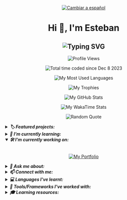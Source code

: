 <!-- Language -->
<p align="center">
  <a href="./README-ES.md">
    <img src="https://img.shields.io/badge/Lang-ES-801172?style=for-the-badge" alt="Cambiar a español" title="Cambiar a español" />
  </a>
</p>

<!-- Heading -->
<h1 align="center">Hi 👋, I'm Esteban</h1>

<!-- Subheading -->
<h2 align="center">
  <picture>
    <source media="(prefers-color-scheme: dark)" srcset="https://readme-typing-svg.demolab.com?font=Recursive&weight=500&size=30&pause=1000&color=FF428E&background=141321&center=true&vCenter=true&random=false&width=450&height=60&lines=Front-End+Developer;from+Paraguay+%F0%9F%87%B5%F0%9F%87%BE" />
    <source media="(prefers-color-scheme: light)" srcset="https://readme-typing-svg.herokuapp.com?font=Recursive&weight=500&size=30&pause=1000&color=657EFF&background=FDF6E3&center=true&vCenter=true&random=false&width=450&height=60&lines=Front-End+Developer;from+Paraguay+%F0%9F%87%B5%F0%9F%87%BE" />
    <img src="https://readme-typing-svg.demolab.com?font=Recursive&weight=500&size=30&pause=1000&color=FF428E&background=141321&center=true&vCenter=true&random=false&width=450&height=60&lines=Front-End+Developer;from+Paraguay+%F0%9F%87%B5%F0%9F%87%BE" alt="Typing SVG" title="Typing SVG" />
  </picture>
</h2>

<!-- Profile Views -->
<p align="center">
  <picture>
    <!-- <source media="(prefers-color-scheme: dark)" srcset="https://komarev.com/ghpvc/?username=esteban-vm&label=Profile%20views&color=blueviolet&style=flat" /> -->
    <!-- <source media="(prefers-color-scheme: light)" srcset="https://komarev.com/ghpvc/?username=esteban-vm&label=Profile%20views&color=brightgreen&style=plastic" /> -->
    <img src="https://komarev.com/ghpvc/?username=esteban-vm&label=Profile%20views&color=blueviolet&style=for-the-badge" alt="Profile Views" title="Profile Views" />
  </picture>
</p>

<!-- WakaTime -->
<p align="center">
  <picture>
    <!-- <source media="(prefers-color-scheme: dark)" srcset="https://wakatime.com/badge/user/018c4b00-8d62-466f-9074-3b14bf48ce82.svg?style=flat" /> -->
    <!-- <source media="(prefers-color-scheme: light)" srcset="https://wakatime.com/badge/user/018c4b00-8d62-466f-9074-3b14bf48ce82.svg?style=plastic" /> -->
    <img src="https://wakatime.com/badge/user/018c4b00-8d62-466f-9074-3b14bf48ce82.svg?style=for-the-badge" alt="Total time coded since Dec 8 2023" title="Total time coded since Dec 8 2023" />
  </picture>
</p>

<!-- Most Used Languages -->
<p align="center">
  <picture>
    <source media="(prefers-color-scheme: dark)" srcset="https://github-readme-stats.vercel.app/api/top-langs?username=esteban-vm&show_icons=true&layout=pie&theme=radical&hide_border=true&hide=swift%2Ccmake%2Cc%2Cc%2B%2B%2Ckotlin%2Cobjective-c%2Chtml&custom_title=🚀%20My%20Most%20Used%20Languages" />
    <source media="(prefers-color-scheme: light)" srcset="https://github-readme-stats.vercel.app/api/top-langs?username=esteban-vm&show_icons=true&layout=pie&theme=solarized-light&hide=swift%2Ccmake%2Cc%2Cc%2B%2B%2Ckotlin%2Cobjective-c%2Chtml&custom_title=🚀%20My%20Most%20Used%20Languages" />
    <img src="https://github-readme-stats.vercel.app/api/top-langs?username=esteban-vm&show_icons=true&layout=pie&theme=radical&hide_border=true&hide=swift%2Ccmake%2Cc%2Cc%2B%2B%2Ckotlin%2Cobjective-c%2Chtml&custom_title=🚀%20My%20Most%20Used%20Languages" alt="My Most Used Languages" title="My Most Used Languages" />
  </picture>
</p>

<!-- Trophies -->
<p align="center">
  <picture>
    <source media="(prefers-color-scheme: dark)" srcset="https://github-profile-trophy.vercel.app/?username=esteban-vm&theme=radical&no-frame=true&row=2&column=3&margin-w=15&margin-h=15&title=Commits%2CRepositories%2CStars%2CPullRequest%2CFollowers%2CExperience" />
    <source media="(prefers-color-scheme: light)" srcset="https://github-profile-trophy.vercel.app/?username=esteban-vm&theme=oldie&row=2&column=3&margin-w=15&margin-h=15&title=Commits%2CRepositories%2CStars%2CPullRequest%2CFollowers%2CExperience" />
    <img src="https://github-profile-trophy.vercel.app/?username=esteban-vm&theme=radical&no-frame=true&row=2&column=3&margin-w=15&margin-h=15&title=Commits%2CRepositories%2CStars%2CPullRequest%2CFollowers%2CExperience" alt="My Trophies" title="My Trophies" />
  </picture>
</p>

<!-- GitHub Stats -->
<p align="center">
  <picture>
    <source media="(prefers-color-scheme: dark)" srcset="https://github-readme-stats.vercel.app/api?username=esteban-vm&show_icons=true&hide=contribs%2Cissues&theme=radical&hide_border=true&rank_icon=github&custom_title=🚀%20My%20GitHub%20Stats" />
    <source media="(prefers-color-scheme: light)" srcset="https://github-readme-stats.vercel.app/api?username=esteban-vm&show_icons=true&hide=contribs%2Cissues&theme=solarized-light&rank_icon=github&custom_title=🚀%20My%20GitHub%20Stats" />
    <img src="https://github-readme-stats.vercel.app/api?username=esteban-vm&show_icons=true&hide=contribs%2Cissues&theme=radical&hide_border=true&rank_icon=github&custom_title=🚀%20My%20GitHub%20Stats" alt="My GitHub Stats" title="My GitHub Stats" />
  </picture>
</p>

<!-- WakaTime Stats -->
<p align="center">
  <picture>
    <source media="(prefers-color-scheme: dark)" srcset="https://github-readme-stats.vercel.app/api/wakatime?username=esteban90&theme=radical&hide_border=true&custom_title=🚀%20My%20WakaTime%20Stats%20(last%207%20days)" />
    <source media="(prefers-color-scheme: light)" srcset="https://github-readme-stats.vercel.app/api/wakatime?username=esteban90&theme=solarized-light&custom_title=🚀%20My%20WakaTime%20Stats%20(last%207%20days)" />
    <img src="https://github-readme-stats.vercel.app/api/wakatime?username=esteban90&theme=radical&hide_border=true&custom_title=🚀%20My%20WakaTime%20Stats%20(last%207%20days)" alt="My WakaTime Stats" title="My WakaTime Stats" />
  </picture>
</p>

<!-- Random Quotes -->
<p align="center">
  <picture>
    <source media="(prefers-color-scheme: dark)" srcset="https://github-readme-quotes-bay.vercel.app/quote?theme=radical&layout=churchill&font=Gabrielle&animation=grow_out_in&quoteCategory=programming" />
    <source media="(prefers-color-scheme: light)" srcset="https://github-readme-quotes-bay.vercel.app/quote?theme=solarized-light&layout=churchill&font=Gabrielle&animation=grow_out_in&quoteCategory=programming" />
    <img src="https://github-readme-quotes-bay.vercel.app/quote?theme=radical&layout=churchill&font=Gabrielle&animation=grow_out_in&quoteCategory=programming" alt="Random Quote" title="Random Quote" />
  </picture>
</p>

<!-- Pins -->
<details name="hidden-content">
  <summary>
    <strong>
      <em>🏷️ Featured projects:</em>
    </strong>
  </summary>
  <br/>
  <p align="center">
    <a href="https://github.com/esteban-vm/nextflix">
      <picture>
        <source media="(prefers-color-scheme: dark)" srcset="https://github-readme-stats.vercel.app/api/pin/?username=esteban-vm&repo=nextflix&theme=radical&hide_border=true" />
        <source media="(prefers-color-scheme: light)" srcset="https://github-readme-stats.vercel.app/api/pin/?username=esteban-vm&repo=nextflix&theme=solarized-light" />
        <img src="https://github-readme-stats.vercel.app/api/pin/?username=esteban-vm&repo=nextflix&theme=radical&hide_border=true" alt="Nextflix - Netflix Clone" title="Nextflix - Netflix Clone" />
      </picture>
    </a>
    <a href="https://github.com/esteban-vm/space-invaders-game">
      <picture>
        <source media="(prefers-color-scheme: dark)" srcset="https://github-readme-stats.vercel.app/api/pin/?username=esteban-vm&repo=space-invaders-game&theme=radical&hide_border=true" />
        <source media="(prefers-color-scheme: light)" srcset="https://github-readme-stats.vercel.app/api/pin/?username=esteban-vm&repo=space-invaders-game&theme=solarized-light" />
        <img src="https://github-readme-stats.vercel.app/api/pin/?username=esteban-vm&repo=space-invaders-game&theme=radical&hide_border=true" alt="Space Invaders Game" title="Space Invaders Game" />
      </picture>
    </a>
    <a href="https://github.com/esteban-vm/calculator">
      <picture>
        <source media="(prefers-color-scheme: dark)" srcset="https://github-readme-stats.vercel.app/api/pin/?username=esteban-vm&repo=calculator&theme=radical&hide_border=true" />
        <source media="(prefers-color-scheme: light)" srcset="https://github-readme-stats.vercel.app/api/pin/?username=esteban-vm&repo=calculator&theme=solarized-light" />
        <img src="https://github-readme-stats.vercel.app/api/pin/?username=esteban-vm&repo=calculator&theme=radical&hide_border=true" alt="Calculator" title="Calculator" />
      </picture>
    </a>
    <a href="https://github.com/esteban-vm/card-game">
      <picture>
        <source media="(prefers-color-scheme: dark)" srcset="https://github-readme-stats.vercel.app/api/pin/?username=esteban-vm&repo=card-game&theme=radical&hide_border=true" />
        <source media="(prefers-color-scheme: light)" srcset="https://github-readme-stats.vercel.app/api/pin/?username=esteban-vm&repo=card-game&theme=solarized-light" />
        <img src="https://github-readme-stats.vercel.app/api/pin/?username=esteban-vm&repo=card-game&theme=radical&hide_border=true" alt="Card Game" title="Card Game" />
      </picture>
    </a>
    <a href="https://github.com/esteban-vm/note-app">
      <picture>
        <source media="(prefers-color-scheme: dark)" srcset="https://github-readme-stats.vercel.app/api/pin/?username=esteban-vm&repo=note-app&theme=radical&hide_border=true" />
        <source media="(prefers-color-scheme: light)" srcset="https://github-readme-stats.vercel.app/api/pin/?username=esteban-vm&repo=note-app&theme=solarized-light" />
        <img src="https://github-readme-stats.vercel.app/api/pin/?username=esteban-vm&repo=note-app&theme=radical&hide_border=true" alt="Note App" title="Note App" />
      </picture>
    </a>
    <a href="https://github.com/esteban-vm/bizwizz">
      <picture>
        <source media="(prefers-color-scheme: dark)" srcset="https://github-readme-stats.vercel.app/api/pin/?username=esteban-vm&repo=bizwizz&theme=radical&hide_border=true" />
        <source media="(prefers-color-scheme: light)" srcset="https://github-readme-stats.vercel.app/api/pin/?username=esteban-vm&repo=bizwizz&theme=solarized-light" />
        <img src="https://github-readme-stats.vercel.app/api/pin/?username=esteban-vm&repo=bizwizz&theme=radical&hide_border=true" alt="Bizwizz" title="Bizwizz" />
      </picture>
    </a>
    <a href="https://github.com/esteban-vm/digisolve">
      <picture>
        <source media="(prefers-color-scheme: dark)" srcset="https://github-readme-stats.vercel.app/api/pin/?username=esteban-vm&repo=digisolve&theme=radical&hide_border=true" />
        <source media="(prefers-color-scheme: light)" srcset="https://github-readme-stats.vercel.app/api/pin/?username=esteban-vm&repo=digisolve&theme=solarized-light" />
        <img src="https://github-readme-stats.vercel.app/api/pin/?username=esteban-vm&repo=digisolve&theme=radical&hide_border=true" alt="Digisolve" title="Digisolve" />
      </picture>
    </a>
    <a href="https://github.com/esteban-vm/awesome-javascript-effects">
      <picture>
        <source media="(prefers-color-scheme: dark)" srcset="https://github-readme-stats.vercel.app/api/pin/?username=esteban-vm&repo=awesome-javascript-effects&theme=radical&hide_border=true" />
        <source media="(prefers-color-scheme: light)" srcset="https://github-readme-stats.vercel.app/api/pin/?username=esteban-vm&repo=awesome-javascript-effects&theme=solarized-light" />
        <img src="https://github-readme-stats.vercel.app/api/pin/?username=esteban-vm&repo=awesome-javascript-effects&theme=radical&hide_border=true" alt="Awesome JavaScript Effects" title="Awesome JavaScript Effects" />
      </picture>
    </a>
    <a href="https://github.com/esteban-vm/advanced-text-effects">
      <picture>
        <source media="(prefers-color-scheme: dark)" srcset="https://github-readme-stats.vercel.app/api/pin/?username=esteban-vm&repo=advanced-text-effects&theme=radical&hide_border=true" />
        <source media="(prefers-color-scheme: light)" srcset="https://github-readme-stats.vercel.app/api/pin/?username=esteban-vm&repo=advanced-text-effects&theme=solarized-light" />
        <img src="https://github-readme-stats.vercel.app/api/pin/?username=esteban-vm&repo=advanced-text-effects&theme=radical&hide_border=true" alt="Advanced Text Effects" title="Advanced Text Effects" />
      </picture>
    </a>
    <a href="https://github.com/esteban-vm/connect-4-game">
      <picture>
        <source media="(prefers-color-scheme: dark)" srcset="https://github-readme-stats.vercel.app/api/pin/?username=esteban-vm&repo=connect-4-game&theme=radical&hide_border=true" />
        <source media="(prefers-color-scheme: light)" srcset="https://github-readme-stats.vercel.app/api/pin/?username=esteban-vm&repo=connect-4-game&theme=solarized-light" />
        <img src="https://github-readme-stats.vercel.app/api/pin/?username=esteban-vm&repo=connect-4-game&theme=radical&hide_border=true" alt="Connect 4 Game" title="Connect 4 Game" />
      </picture>
    </a>
    <a href="https://github.com/esteban-vm/animated-physics-game">
      <picture>
        <source media="(prefers-color-scheme: dark)" srcset="https://github-readme-stats.vercel.app/api/pin/?username=esteban-vm&repo=animated-physics-game&theme=radical&hide_border=true" />
        <source media="(prefers-color-scheme: light)" srcset="https://github-readme-stats.vercel.app/api/pin/?username=esteban-vm&repo=animated-physics-game&theme=solarized-light" />
        <img src="https://github-readme-stats.vercel.app/api/pin/?username=esteban-vm&repo=animated-physics-game&theme=radical&hide_border=true" alt="Animated Physics Game" title="Animated Physics Game" />
      </picture>
    </a>
    <a href="https://github.com/esteban-vm/steampunk-scroller-game">
      <picture>
        <source media="(prefers-color-scheme: dark)" srcset="https://github-readme-stats.vercel.app/api/pin/?username=esteban-vm&repo=steampunk-scroller-game&theme=radical&hide_border=true" />
        <source media="(prefers-color-scheme: light)" srcset="https://github-readme-stats.vercel.app/api/pin/?username=esteban-vm&repo=steampunk-scroller-game&theme=solarized-light" />
        <img src="https://github-readme-stats.vercel.app/api/pin/?username=esteban-vm&repo=steampunk-scroller-game&theme=radical&hide_border=true" alt="Steampunk Scroller Game" title="Steampunk Scroller Game" />
      </picture>
    </a>
    <a href="https://github.com/esteban-vm/zombie-horde-game">
      <picture>
        <source media="(prefers-color-scheme: dark)" srcset="https://github-readme-stats.vercel.app/api/pin/?username=esteban-vm&repo=zombie-horde-game&theme=radical&hide_border=true" />
        <source media="(prefers-color-scheme: light)" srcset="https://github-readme-stats.vercel.app/api/pin/?username=esteban-vm&repo=zombie-horde-game&theme=solarized-light" />
        <img src="https://github-readme-stats.vercel.app/api/pin/?username=esteban-vm&repo=zombie-horde-game&theme=radical&hide_border=true" alt="Zombie Horde Game" title="Zombie Horde Game" />
      </picture>
    </a>
    <a href="https://github.com/esteban-vm/survival-game">
      <picture>
        <source media="(prefers-color-scheme: dark)" srcset="https://github-readme-stats.vercel.app/api/pin/?username=esteban-vm&repo=survival-game&theme=radical&hide_border=true" />
        <source media="(prefers-color-scheme: light)" srcset="https://github-readme-stats.vercel.app/api/pin/?username=esteban-vm&repo=survival-game&theme=solarized-light" />
        <img src="https://github-readme-stats.vercel.app/api/pin/?username=esteban-vm&repo=survival-game&theme=radical&hide_border=true" alt="Survival Game" title="Survival Game" />
      </picture>
    </a>
    <a href="https://github.com/esteban-vm/snap-tiles">
      <picture>
        <source media="(prefers-color-scheme: dark)" srcset="https://github-readme-stats.vercel.app/api/pin/?username=esteban-vm&repo=snap-tiles&theme=radical&hide_border=true" />
        <source media="(prefers-color-scheme: light)" srcset="https://github-readme-stats.vercel.app/api/pin/?username=esteban-vm&repo=snap-tiles&theme=solarized-light" />
        <img src="https://github-readme-stats.vercel.app/api/pin/?username=esteban-vm&repo=snap-tiles&theme=radical&hide_border=true" alt="Snap Tiles" title="Snap Tiles" />
      </picture>
    </a>
  </p>
</details>

<details name="hidden-content">
  <summary>
    <strong>
      <em>🌱 I’m currently learning:</em>
    </strong>
  </summary>
  <br/>
  <p align="center">
    <picture>
      <!-- <source media="(prefers-color-scheme: dark)" srcset="https://img.shields.io/badge/React%20Native-61DAFB.svg?style=flat&logo=React&logoColor=black" /> -->
      <!-- <source media="(prefers-color-scheme: light)" srcset="https://img.shields.io/badge/React%20Native-61DAFB.svg?style=plastic&logo=React&logoColor=black" /> -->
      <img src="https://img.shields.io/badge/React%20Native-61DAFB.svg?style=for-the-badge&logo=React&logoColor=black" alt="React" title="React Native" />
    </picture>
  </p>
</details>

<details name="hidden-content" open>
  <summary>
    <strong>
      <em>🛠️ I'm currently working on:</em>
    </strong>
  </summary>
  <br/>
  <p align="center">
    <a href="https://github.com/esteban-vm/my-portfolio">
      <picture>
        <!-- <source media="(prefers-color-scheme: dark)" srcset="https://img.shields.io/badge/My%20Portfolio-%23000000.svg?style=flat&logo=firefox&logoColor=#FF7139" /> -->
        <!-- <source media="(prefers-color-scheme: light)" srcset="https://img.shields.io/badge/My%20Portfolio-%23000000.svg?style=plastic&logo=firefox&logoColor=#FF7139" /> -->
        <img src="https://img.shields.io/badge/My%20Portfolio-%23000000.svg?style=for-the-badge&logo=firefox&logoColor=#FF7139" alt="My Portfolio" title="My Portfolio" />
      </picture>
    </a>
  </p>
</details>

<details name="hidden-content">
  <summary>
    <strong>
      <em>💬 Ask me about:</em>
    </strong>
  </summary>
  <br/>
  <p align="center">
    <!-- <a href="https://nextjs.org/"> -->
      <picture>
        <!-- <source media="(prefers-color-scheme: dark)" srcset="https://img.shields.io/badge/Next.js-000000.svg?style=flat&logo=nextdotjs&logoColor=white" /> -->
        <!-- <source media="(prefers-color-scheme: light)" srcset="https://img.shields.io/badge/Next.js-000000.svg?style=plastic&logo=nextdotjs&logoColor=white" /> -->
        <img src="https://img.shields.io/badge/Next.js-000000.svg?style=for-the-badge&logo=nextdotjs&logoColor=white" alt="Next.js" title="Next.js" />
      </picture>
    <!-- </a> -->
    <!-- <a href="https://reactjs.org/"> -->
      <picture>
        <!-- <source media="(prefers-color-scheme: dark)" srcset="https://img.shields.io/badge/React-61DAFB.svg?style=flat&logo=React&logoColor=black" /> -->
        <!-- <source media="(prefers-color-scheme: light)" srcset="https://img.shields.io/badge/React-61DAFB.svg?style=plastic&logo=React&logoColor=black" /> -->
        <img src="https://img.shields.io/badge/React-61DAFB.svg?style=for-the-badge&logo=React&logoColor=black" alt="React" title="React" />
      </picture>
    <!-- </a> -->
    <!-- <a href="https://developer.mozilla.org/en-US/docs/Web/JavaScript/"> -->
      <picture>
        <!-- <source media="(prefers-color-scheme: dark)" srcset="https://img.shields.io/badge/JavaScript-F7DF1E.svg?style=flat&logo=JavaScript&logoColor=black" /> -->
        <!-- <source media="(prefers-color-scheme: light)" srcset="https://img.shields.io/badge/JavaScript-F7DF1E.svg?style=plastic&logo=JavaScript&logoColor=black" /> -->
        <img src="https://img.shields.io/badge/JavaScript-F7DF1E.svg?style=for-the-badge&logo=JavaScript&logoColor=black" alt="JavaScript" title="JavaScript" />
      </picture>
    <!-- </a> -->
    <!-- <a href="https://www.typescriptlang.org/"> -->
      <picture>
        <!-- <source media="(prefers-color-scheme: dark)" srcset="https://img.shields.io/badge/TypeScript-3178C6.svg?style=flat&logo=TypeScript&logoColor=white" /> -->
        <!-- <source media="(prefers-color-scheme: light)" srcset="https://img.shields.io/badge/TypeScript-3178C6.svg?style=plastic&logo=TypeScript&logoColor=white" /> -->
        <img src="https://img.shields.io/badge/TypeScript-3178C6.svg?style=for-the-badge&logo=TypeScript&logoColor=white" alt="TypeScript" title="TypeScript" />
      </picture>
    <!-- </a> -->
    <!-- <a href="https://flutter.dev/"> -->
      <picture>
        <!-- <source media="(prefers-color-scheme: dark)" srcset="https://img.shields.io/badge/Flutter-02569B.svg?style=flat&logo=Flutter&logoColor=white" /> -->
        <!-- <source media="(prefers-color-scheme: light)" srcset="https://img.shields.io/badge/Flutter-02569B.svg?style=plastic&logo=Flutter&logoColor=white" /> -->
        <img src="https://img.shields.io/badge/Flutter-02569B.svg?style=for-the-badge&logo=Flutter&logoColor=white" alt="Flutter" title="Flutter" />
      </picture>
    <!-- </a> -->
    <!-- <a href="https://tailwindcss.com/"> -->
      <picture>
        <!-- <source media="(prefers-color-scheme: dark)" srcset="https://img.shields.io/badge/Tailwind%20CSS-06B6D4.svg?style=flat&logo=Tailwind-CSS&logoColor=white" /> -->
        <!-- <source media="(prefers-color-scheme: light)" srcset="https://img.shields.io/badge/Tailwind%20CSS-06B6D4.svg?style=plastic&logo=Tailwind-CSS&logoColor=white" /> -->
        <img src="https://img.shields.io/badge/Tailwind%20CSS-06B6D4.svg?style=for-the-badge&logo=Tailwind-CSS&logoColor=white" alt="Tailwind CSS" title="Tailwind CSS" />
      </picture>
    <!-- </a> -->
  </p>
</details>

<details name="hidden-content">
  <summary>
    <strong>
      <em>📫 Connect with me:</em>
    </strong>
  </summary>
  <br/>
  <ol>
    <li>
      <a href="https://www.linkedin.com/in/webdev-esteban/">
        <picture>
          <!-- <source media="(prefers-color-scheme: dark)" srcset="https://img.shields.io/badge/LinkedIn-0A66C2.svg?style=flat&logo=LinkedIn&logoColor=white" /> -->
          <!-- <source media="(prefers-color-scheme: light)" srcset="https://img.shields.io/badge/LinkedIn-0A66C2.svg?style=plastic&logo=LinkedIn&logoColor=white" /> -->
          <img src="https://img.shields.io/badge/LinkedIn-0A66C2.svg?style=for-the-badge&logo=LinkedIn&logoColor=white" alt="LinkedIn" title="LinkedIn" />
        </picture>
      </a>
    </li>      
    <li>
      <a href="mailto:estebanvm90@outlook.com?Subject=Contact%me">
        <picture>
          <!-- <source media="(prefers-color-scheme: dark)" srcset="https://img.shields.io/badge/Outlook-0078D4.svg?style=flat&logo=Microsoft-Outlook&logoColor=white" /> -->
          <!-- <source media="(prefers-color-scheme: light)" srcset="https://img.shields.io/badge/Outlook-0078D4.svg?style=plastic&logo=Microsoft-Outlook&logoColor=white" /> -->
          <img src="https://img.shields.io/badge/Outlook-0078D4.svg?style=for-the-badge&logo=Microsoft-Outlook&logoColor=white" alt="Outlook" title="Outlook" />
        </picture>
      </a>
    </li>
    <li>
      <a href="mailto:estebanvm1990@gmail.com?Subject=Contact%me">
        <picture>
          <!-- <source media="(prefers-color-scheme: dark)" srcset="https://img.shields.io/badge/Gmail-EA4335.svg?style=flat&logo=Gmail&logoColor=white" /> -->
          <!-- <source media="(prefers-color-scheme: light)" srcset="https://img.shields.io/badge/Gmail-EA4335.svg?style=plastic&logo=Gmail&logoColor=white" /> -->
          <img src="https://img.shields.io/badge/Gmail-EA4335.svg?style=for-the-badge&logo=Gmail&logoColor=white" alt="Gmail" title="Gmail" />
        </picture>
      </a>
    </li>
    <li>
      <a href="https://t.me/VM_Esteban">
        <picture>
          <!-- <source media="(prefers-color-scheme: dark)" srcset="https://img.shields.io/badge/Telegram-26A5E4.svg?style=flat&logo=Telegram&logoColor=white" /> -->
          <!-- <source media="(prefers-color-scheme: light)" srcset="https://img.shields.io/badge/Telegram-26A5E4.svg?style=plastic&logo=Telegram&logoColor=white" /> -->
          <img src="https://img.shields.io/badge/Telegram-26A5E4.svg?style=for-the-badge&logo=Telegram&logoColor=white" alt="Telegram" title="Telegram" />
        </picture>
      </a>
    </li>
    <!-- <a href="https://codepen.io/esteban-vera/"> -->
      <!-- <picture> -->
        <!-- <source media="(prefers-color-scheme: dark)" srcset="https://img.shields.io/badge/CodePen-000000.svg?style=flat&logo=CodePen&logoColor=white" /> -->
        <!-- <source media="(prefers-color-scheme: light)" srcset="https://img.shields.io/badge/CodePen-000000.svg?style=plastic&logo=CodePen&logoColor=white" /> -->
        <!-- <img src="https://img.shields.io/badge/CodePen-000000.svg?style=for-the-badge&logo=CodePen&logoColor=white" alt="CodePen" title="CodePen" /> -->
      <!-- </picture> -->
    <!-- </a> -->
    <!-- <a href="https://codesandbox.com/estebanvm1990/">
      <picture>
        <source media="(prefers-color-scheme: dark)" srcset="https://img.shields.io/badge/CodeSandbox-151515.svg?style=flat&logo=CodeSandbox&logoColor=white" />
        <source media="(prefers-color-scheme: light)" srcset="https://img.shields.io/badge/CodeSandbox-151515.svg?style=plastic&logo=CodeSandbox&logoColor=white" />
        <img src="https://img.shields.io/badge/CodeSandbox-151515.svg?style=for-the-badge&logo=CodeSandbox&logoColor=white" alt="CodeSandbox" title="CodeSandbox" />
      </picture>
    </a> -->
    <!-- <a href="https://replit.com/@esteban-90/"> -->
      <!-- <picture> -->
        <!-- <source media="(prefers-color-scheme: dark)" srcset="https://img.shields.io/badge/Replit-F26207.svg?style=flat&logo=Replit&logoColor=white" /> -->
        <!-- <source media="(prefers-color-scheme: light)" srcset="https://img.shields.io/badge/Replit-F26207.svg?style=plastic&logo=Replit&logoColor=white" /> -->
        <!-- <img src="https://img.shields.io/badge/Replit-F26207.svg?style=for-the-badge&logo=Replit&logoColor=white" alt="Replit" title="Replit" /> -->
      <!-- </picture> -->
    <!-- </a> -->
    <!-- <a href="https://stackoverflow.com/users/23014685/esteban-vm/">
      <picture>
        <source media="(prefers-color-scheme: dark)" srcset="https://img.shields.io/badge/Stack%20Overflow-F58025.svg?style=flat&logo=Stack-Overflow&logoColor=white" />
        <source media="(prefers-color-scheme: light)" srcset="https://img.shields.io/badge/Stack%20Overflow-F58025.svg?style=plastic&logo=Stack-Overflow&logoColor=white" />
        <img src="https://img.shields.io/badge/Stack%20Overflow-F58025.svg?style=for-the-badge&logo=Stack-Overflow&logoColor=white" alt="Stack Overflow" title="Stack Overflow" />
      </picture>
    </a> -->
  </ol>
</details>

<details name="hidden-content">
  <summary>
    <strong>
      <em>💻 Languages I've learnt:</em>
    </strong>
  </summary>
  <br/>
  <p align="center">
    <!-- <a href="https://www.w3.org/html/"> -->
      <picture>
        <!-- <source media="(prefers-color-scheme: dark)" srcset="https://img.shields.io/badge/HTML5-E34F26.svg?style=flat&logo=HTML5&logoColor=white" /> -->
        <!-- <source media="(prefers-color-scheme: light)" srcset="https://img.shields.io/badge/HTML5-E34F26.svg?style=plastic&logo=HTML5&logoColor=white" /> -->
        <img src="https://img.shields.io/badge/HTML5-E34F26.svg?style=for-the-badge&logo=HTML5&logoColor=white" alt="HTML5" title="HTML5" />
      </picture>
    <!-- </a> -->
    <!-- <a href="https://www.w3schools.com/css/"> -->
      <picture>
        <!-- <source media="(prefers-color-scheme: dark)" srcset="https://img.shields.io/badge/CSS3-1572B6.svg?style=flat&logo=CSS3&logoColor=white" /> -->
        <!-- <source media="(prefers-color-scheme: light)" srcset="https://img.shields.io/badge/CSS3-1572B6.svg?style=plastic&logo=CSS3&logoColor=white" /> -->
        <img src="https://img.shields.io/badge/CSS3-1572B6.svg?style=for-the-badge&logo=CSS3&logoColor=white" alt="CSS3" title="CSS3" />
      </picture>
    <!-- </a> -->
    <!-- <a href="https://developer.mozilla.org/en-US/docs/Web/JavaScript/"> -->
      <picture>
        <!-- <source media="(prefers-color-scheme: dark)" srcset="https://img.shields.io/badge/JavaScript-F7DF1E.svg?style=flat&logo=JavaScript&logoColor=black" /> -->
        <!-- <source media="(prefers-color-scheme: light)" srcset="https://img.shields.io/badge/JavaScript-F7DF1E.svg?style=plastic&logo=JavaScript&logoColor=black" /> -->
        <img src="https://img.shields.io/badge/JavaScript-F7DF1E.svg?style=for-the-badge&logo=JavaScript&logoColor=black" alt="JavaScript" title="JavaScript" />
      </picture>
    <!-- </a> -->
    <!-- <a href="https://www.typescriptlang.org/"> -->
      <picture>
        <!-- <source media="(prefers-color-scheme: dark)" srcset="https://img.shields.io/badge/TypeScript-3178C6.svg?style=flat&logo=TypeScript&logoColor=white" /> -->
        <!-- <source media="(prefers-color-scheme: light)" srcset="https://img.shields.io/badge/TypeScript-3178C6.svg?style=plastic&logo=TypeScript&logoColor=white" /> -->
        <img src="https://img.shields.io/badge/TypeScript-3178C6.svg?style=for-the-badge&logo=TypeScript&logoColor=white" alt="TypeScript" title="TypeScript" />
      </picture>
    <!-- </a> -->
    <!-- <a href="https://nodejs.org/"> -->
      <picture>
        <!-- <source media="(prefers-color-scheme: dark)" srcset="https://img.shields.io/badge/Node.js-339933.svg?style=flat&logo=nodedotjs&logoColor=white" /> -->
        <!-- <source media="(prefers-color-scheme: light)" srcset="https://img.shields.io/badge/Node.js-339933.svg?style=plastic&logo=nodedotjs&logoColor=white" /> -->
        <img src="https://img.shields.io/badge/Node.js-5FA04E.svg?style=for-the-badge&logo=nodedotjs&logoColor=white" alt="Node.js" title="Node.js" />
      </picture>
    <!-- </a> -->
    <picture>
        <!-- <source media="(prefers-color-scheme: dark)" srcset="https://img.shields.io/badge/java-%23ED8B00.svg?style=flat&logo=openjdk&logoColor=white" /> -->
        <!-- <source media="(prefers-color-scheme: light)" srcset="https://img.shields.io/badge/java-%23ED8B00.svg?style=plastic&logo=openjdk&logoColor=white" /> -->
        <img src="https://img.shields.io/badge/java-%23ED8B00.svg?style=for-the-badge&logo=openjdk&logoColor=white" alt="Java" title="Java" />
    </picture>
    <!-- <a href="https://sass-lang.com/">
      <picture>
        <source media="(prefers-color-scheme: dark)" srcset="https://img.shields.io/badge/Sass-CC6699.svg?style=flat&logo=Sass&logoColor=white" />
        <source media="(prefers-color-scheme: light)" srcset="https://img.shields.io/badge/Sass-CC6699.svg?style=plastic&logo=Sass&logoColor=white" />
        <img src="https://img.shields.io/badge/Sass-CC6699.svg?style=for-the-badge&logo=Sass&logoColor=white" alt="Sass" title="Sass" />
      </picture>
    </a> -->
    <!-- <a href="https://dart.dev/"> -->
      <picture>
        <!-- <source media="(prefers-color-scheme: dark)" srcset="https://img.shields.io/badge/Dart-0175C2.svg?style=flat&logo=Dart&logoColor=white" /> -->
        <!-- <source media="(prefers-color-scheme: light)" srcset="https://img.shields.io/badge/Dart-0175C2.svg?style=plastic&logo=Dart&logoColor=white" /> -->
        <img src="https://img.shields.io/badge/Dart-0175C2.svg?style=for-the-badge&logo=Dart&logoColor=white" alt="Dart" title="Dart" />
      </picture>
    <!-- </a> -->
  </p>
</details>

<details name="hidden-content">
  <summary>
    <strong>
      <em>🧰 Tools/Frameworks I've worked with:</em>
    </strong>
  </summary>
  <br/>
  <p align="center">
    <!-- <a href="https://nextjs.org/"> -->
      <picture>
        <!-- <source media="(prefers-color-scheme: dark)" srcset="https://img.shields.io/badge/Next.js-000000.svg?style=flat&logo=nextdotjs&logoColor=white" /> -->
        <!-- <source media="(prefers-color-scheme: light)" srcset="https://img.shields.io/badge/Next.js-000000.svg?style=plastic&logo=nextdotjs&logoColor=white" /> -->
        <img src="https://img.shields.io/badge/Next.js-000000.svg?style=for-the-badge&logo=nextdotjs&logoColor=white" alt="Next.js" title="Next.js" />
      </picture>
    <!-- </a> -->
    <!-- <a href="https://reactjs.org/"> -->
      <picture>
        <!-- <source media="(prefers-color-scheme: dark)" srcset="https://img.shields.io/badge/React-61DAFB.svg?style=flat&logo=React&logoColor=black" /> -->
        <!-- <source media="(prefers-color-scheme: light)" srcset="https://img.shields.io/badge/React-61DAFB.svg?style=plastic&logo=React&logoColor=black" /> -->
        <img src="https://img.shields.io/badge/React-61DAFB.svg?style=for-the-badge&logo=React&logoColor=black" alt="React" title="React" />
      </picture>
    <!-- </a> -->
    <!-- <a href="https://reactrouter.com/"> -->
      <picture>
        <!-- <source media="(prefers-color-scheme: dark)" srcset="https://img.shields.io/badge/React%20Router-CA4245.svg?style=flat&logo=React-Router&logoColor=white" /> -->
        <!-- <source media="(prefers-color-scheme: light)" srcset="https://img.shields.io/badge/React%20Router-CA4245.svg?style=plastic&logo=React-Router&logoColor=white" /> -->
        <img src="https://img.shields.io/badge/React%20Router-CA4245.svg?style=for-the-badge&logo=React-Router&logoColor=white" alt="React Router" title="React Router" />
      </picture>
    <!-- </a> -->
    <!-- <a href="https://react-hook-form.com/"> -->
      <picture>
        <!-- <source media="(prefers-color-scheme: dark)" srcset="https://img.shields.io/badge/React%20Hook%20Form-EC5990.svg?style=flat&logo=React-Hook-Form&logoColor=white" /> -->
        <!-- <source media="(prefers-color-scheme: light)" srcset="https://img.shields.io/badge/React%20Hook%20Form-EC5990.svg?style=plastic&logo=React-Hook-Form&logoColor=white" /> -->
        <img src="https://img.shields.io/badge/React%20Hook%20Form-EC5990.svg?style=for-the-badge&logo=React-Hook-Form&logoColor=white" alt="React Hook Form" title="React Hook Form" />
      </picture>
    <!-- </a> -->
    <!-- <a href="https://tanstack.com/query/v3"> -->
      <picture>
        <!-- <source media="(prefers-color-scheme: dark)" srcset="https://img.shields.io/badge/React%20Query-FF4154.svg?style=flat&logo=React-Query&logoColor=white" /> -->
        <!-- <source media="(prefers-color-scheme: light)" srcset="https://img.shields.io/badge/React%20Query-FF4154.svg?style=plastic&logo=React-Query&logoColor=white" /> -->
        <img src="https://img.shields.io/badge/React%20Query-FF4154.svg?style=for-the-badge&logo=React-Query&logoColor=white" alt="React Query" title="React Query" />
      </picture>
    <!-- </a> -->
    <!-- <a href="https://legacy.reactjs.org/docs/context.html"> -->
      <picture>
        <!-- <source media="(prefers-color-scheme: dark)" srcset="https://img.shields.io/badge/Context--Api-000000?style=flat&logo=react" /> -->
        <!-- <source media="(prefers-color-scheme: light)" srcset="https://img.shields.io/badge/Context--Api-000000?style=plastic&logo=react" /> -->
        <img src="https://img.shields.io/badge/Context--Api-000000?style=for-the-badge&logo=react" alt="Context API" title="Context API" />
      </picture>
    <!-- </a> -->
    <!-- <a href="https://www.prisma.io/"> -->
      <picture>
        <!-- <source media="(prefers-color-scheme: dark)" srcset="https://img.shields.io/badge/Prisma-2D3748?style=flat&logo=Prisma&logoColor=white" /> -->
        <!-- <source media="(prefers-color-scheme: light)" srcset="https://img.shields.io/badge/Prisma-2D3748?style=plastic&logo=Prisma&logoColor=white" /> -->
        <img src="https://img.shields.io/badge/Prisma-2D3748.svg?style=for-the-badge&logo=Prisma&logoColor=white" alt="Prisma" title="Prisma" />
      </picture>
    <!-- </a> -->
    <!-- <a href="https://redux.js.org/"> -->
      <picture>
        <!-- <source media="(prefers-color-scheme: dark)" srcset="https://img.shields.io/badge/Redux-764ABC.svg?style=flat&logo=Redux&logoColor=white" /> -->
        <!-- <source media="(prefers-color-scheme: light)" srcset="https://img.shields.io/badge/Redux-764ABC.svg?style=plastic&logo=Redux&logoColor=white" /> -->
        <img src="https://img.shields.io/badge/Redux-764ABC.svg?style=for-the-badge&logo=Redux&logoColor=white" alt="Redux" title="Redux" />
      </picture>
    <!-- </a> -->
    <!-- <a href="https://threejs.org/"> -->
      <picture>
        <!-- <source media="(prefers-color-scheme: dark)" srcset="https://img.shields.io/badge/Three.js-000000.svg?style=flat&logo=threedotjs&logoColor=white" /> -->
        <!-- <source media="(prefers-color-scheme: light)" srcset="https://img.shields.io/badge/Three.js-000000.svg?style=plastic&logo=threedotjs&logoColor=white" /> -->
        <img src="https://img.shields.io/badge/Three.js-000000.svg?style=for-the-badge&logo=threedotjs&logoColor=white" alt="Three.js" title="Three.js" />
      </picture>
    <!-- </a> -->
    <!-- <a href="https://firebase.google.com/"> -->
      <picture>
        <!-- <source media="(prefers-color-scheme: dark)" srcset="https://img.shields.io/badge/Firebase-FFCA28.svg?style=flat&logo=Firebase&logoColor=black" /> -->
        <!-- <source media="(prefers-color-scheme: light)" srcset="https://img.shields.io/badge/Firebase-FFCA28.svg?style=plastic&logo=Firebase&logoColor=black" /> -->
        <img src="https://img.shields.io/badge/Firebase-FFCA28.svg?style=for-the-badge&logo=Firebase&logoColor=black" alt="Firebase" title="Firebase" />
      </picture>
    <!-- </a> -->
      <picture>
        <!-- <source media="(prefers-color-scheme: dark)" srcset="https://img.shields.io/badge/spring-%236DB33F.svg?style=flat&logo=spring&logoColor=white" /> -->
        <!-- <source media="(prefers-color-scheme: light)" srcset="https://img.shields.io/badge/spring-%236DB33F.svg?style=plastic&logo=spring&logoColor=white" /> -->
        <img src="https://img.shields.io/badge/spring-%236DB33F.svg?style=for-the-badge&logo=spring&logoColor=white" alt="Spring" title="Spring" />
      </picture>
    <!-- <a href="https://flutter.dev/"> -->
      <picture>
        <!-- <source media="(prefers-color-scheme: dark)" srcset="https://img.shields.io/badge/Flutter-02569B.svg?style=flat&logo=Flutter&logoColor=white" /> -->
        <!-- <source media="(prefers-color-scheme: light)" srcset="https://img.shields.io/badge/Flutter-02569B.svg?style=plastic&logo=Flutter&logoColor=white" /> -->
        <img src="https://img.shields.io/badge/Flutter-02569B.svg?style=for-the-badge&logo=Flutter&logoColor=white" alt="Flutter" title="Flutter" />
      </picture>
    <!-- </a> -->
    <!-- <a href="https://git-scm.com/"> -->
      <picture>
        <!-- <source media="(prefers-color-scheme: dark)" srcset="https://img.shields.io/badge/Git-F05032.svg?style=flat&logo=Git&logoColor=white" /> -->
        <!-- <source media="(prefers-color-scheme: light)" srcset="https://img.shields.io/badge/Git-F05032.svg?style=plastic&logo=Git&logoColor=white" /> -->
        <img src="https://img.shields.io/badge/Git-F05032.svg?style=for-the-badge&logo=Git&logoColor=white" alt="Git" title="Git" />
      </picture>
    <!-- </a> -->
    <!-- <a href="https://www.docker.com/">
      <picture>
        <source media="(prefers-color-scheme: dark)" srcset="https://img.shields.io/badge/Docker-2496ED.svg?style=flat&logo=Docker&logoColor=white" />
        <source media="(prefers-color-scheme: light)" srcset="https://img.shields.io/badge/Docker-2496ED.svg?style=plastic&logo=Docker&logoColor=white" />
        <img src="https://img.shields.io/badge/Docker-2496ED.svg?style=for-the-badge&logo=Docker&logoColor=white" alt="Docker" title="Docker" />
      </picture>
    </a> -->
    <!-- <a href="https://storybook.js.org/"> -->
      <picture>
        <!-- <source media="(prefers-color-scheme: dark)" srcset="https://img.shields.io/badge/Storybook-FF4785.svg?style=flat&logo=Storybook&logoColor=white" /> -->
        <!-- <source media="(prefers-color-scheme: light)" srcset="https://img.shields.io/badge/Storybook-FF4785.svg?style=plastic&logo=Storybook&logoColor=white" /> -->
        <img src="https://img.shields.io/badge/Storybook-FF4785.svg?style=for-the-badge&logo=Storybook&logoColor=white" alt="Storybook" title="Storybook" />
      </picture>
    <!-- </a> -->
    <!-- <a href="https://www.chromatic.com/"> -->
      <picture>
        <!-- <source media="(prefers-color-scheme: dark)" srcset="https://img.shields.io/badge/Chromatic-FC521F.svg?style=flat&logo=Chromatic&logoColor=white" /> -->
        <!-- <source media="(prefers-color-scheme: light)" srcset="https://img.shields.io/badge/Chromatic-FC521F.svg?style=plastic&logo=Chromatic&logoColor=white" /> -->
        <img src="https://img.shields.io/badge/Chromatic-FC521F.svg?style=for-the-badge&logo=Chromatic&logoColor=white" alt="Chromatic" title="Chromatic" />
      </picture>
    <!-- </a> -->
    <!-- <a href="https://eslint.org/"> -->
      <picture>
        <!-- <source media="(prefers-color-scheme: dark)" srcset="https://img.shields.io/badge/ESLint-4B32C3.svg?style=flat&logo=ESLint&logoColor=white" /> -->
        <!-- <source media="(prefers-color-scheme: light)" srcset="https://img.shields.io/badge/ESLint-4B32C3.svg?style=plastic&logo=ESLint&logoColor=white" /> -->
        <img src="https://img.shields.io/badge/ESLint-4B32C3.svg?style=for-the-badge&logo=ESLint&logoColor=white" alt="ESLint" title="ESLint" />
      </picture>
    <!-- </a> -->
    <!-- <a href="https://prettier.io/"> -->
      <picture>
        <!-- <source media="(prefers-color-scheme: dark)" srcset="https://img.shields.io/badge/Prettier-F7B93E.svg?style=flat&logo=Prettier&logoColor=black" /> -->
        <!-- <source media="(prefers-color-scheme: light)" srcset="https://img.shields.io/badge/Prettier-F7B93E.svg?style=plastic&logo=Prettier&logoColor=black" /> -->
        <img src="https://img.shields.io/badge/Prettier-F7B93E.svg?style=for-the-badge&logo=Prettier&logoColor=black" alt="Prettier" title="Prettier" />
      </picture>
    <!-- </a> -->
    <!-- <a href="https://phaser.io/"> -->
      <picture>
        <!-- <source media="(prefers-color-scheme: dark)" srcset="https://img.shields.io/badge/Phaser-E60012.svg?style=flat&logo=Game-Developer&logoColor=white" /> -->
        <!-- <source media="(prefers-color-scheme: light)" srcset="https://img.shields.io/badge/Phaser-E60012.svg?style=plastic&logo=Game-Developer&logoColor=white" /> -->
        <img src="https://img.shields.io/badge/Phaser-E60012.svg?style=for-the-badge&logo=Game-Developer&logoColor=white" alt="Phaser" title="Phaser" />
      </picture>
    <!-- </a> -->
    <!-- <a href="https://v2.vitejs.dev/"> -->
      <picture>
        <!-- <source media="(prefers-color-scheme: dark)" srcset="https://img.shields.io/badge/Vite-646CFF.svg?style=flat&logo=Vite&logoColor=white" /> -->
        <!-- <source media="(prefers-color-scheme: light)" srcset="https://img.shields.io/badge/Vite-646CFF.svg?style=plastic&logo=Vite&logoColor=white" /> -->
        <img src="https://img.shields.io/badge/Vite-646CFF.svg?style=for-the-badge&logo=Vite&logoColor=white" alt="Vite" title="Vite" />
      </picture>
    <!-- </a> -->
    <!-- <a href="https://developer.mozilla.org/en-US/docs/Web/Progressive_web_apps/"> -->
      <picture>
        <!-- <source media="(prefers-color-scheme: dark)" srcset="https://img.shields.io/badge/PWA-5A0FC8.svg?style=flat&logo=PWA&logoColor=white" /> -->
        <!-- <source media="(prefers-color-scheme: light)" srcset="https://img.shields.io/badge/PWA-5A0FC8.svg?style=plastic&logo=PWA&logoColor=white" /> -->
        <img src="https://img.shields.io/badge/PWA-5A0FC8.svg?style=for-the-badge&logo=PWA&logoColor=white" alt="Progressive Wep App" title="Progressive Wep App" />
      </picture>
    <!-- </a> -->
    <!-- <a href="https://www.w3schools.com/html/html5_canvas.asp"> -->
      <picture>
        <!-- <source media="(prefers-color-scheme: dark)" srcset="https://img.shields.io/badge/Canvas-E72429.svg?style=flat&logo=Canvas&logoColor=white" /> -->
        <!-- <source media="(prefers-color-scheme: light)" srcset="https://img.shields.io/badge/Canvas-E72429.svg?style=plastic&logo=Canvas&logoColor=white" /> -->
        <img src="https://img.shields.io/badge/Canvas-E72429.svg?style=for-the-badge&logo=Canvas&logoColor=white" alt="HTML Canvas" title="HTML Canvas" />
      </picture>
    <!-- </a> -->
    <!-- <a href="https://jestjs.io/"> -->
      <picture>
        <!-- <source media="(prefers-color-scheme: dark)" srcset="https://img.shields.io/badge/Jest-C21325.svg?style=flat&logo=Jest&logoColor=black" /> -->
        <!-- <source media="(prefers-color-scheme: light)" srcset="https://img.shields.io/badge/Jest-C21325.svg?style=plastic&logo=Jest&logoColor=white" /> -->
        <img src="https://img.shields.io/badge/Jest-C21325.svg?style=for-the-badge&logo=Jest&logoColor=white" alt="Jest" title="Jest" />
      </picture>
    <!-- </a> -->
    <!-- <a href="https://testing-library.com/"> -->
      <picture>
        <!-- <source media="(prefers-color-scheme: dark)" srcset="https://img.shields.io/badge/Testing%20Library-E33332.svg?style=flat&logo=Testing-Library&logoColor=white" /> -->
        <!-- <source media="(prefers-color-scheme: light)" srcset="https://img.shields.io/badge/Testing%20Library-E33332.svg?style=plastic&logo=Testing-Library&logoColor=white" /> -->
        <img src="https://img.shields.io/badge/Testing%20Library-E33332.svg?style=for-the-badge&logo=Testing-Library&logoColor=white" alt="Testing Library" title="Testing Library" />
      </picture>
    <!-- </a> -->
    <!-- <a href="https://vitest.dev/"> -->
      <picture>
        <!-- <source media="(prefers-color-scheme: dark)" srcset="https://img.shields.io/badge/Vitest-6E9F18.svg?style=flat&logo=Vitest&logoColor=white" /> -->
        <!-- <source media="(prefers-color-scheme: light)" srcset="https://img.shields.io/badge/Vitest-6E9F18.svg?style=plastic&logo=Vitest&logoColor=white" /> -->
        <img src="https://img.shields.io/badge/Vitest-6E9F18.svg?style=for-the-badge&logo=Vitest&logoColor=white" alt="Vitest" title="Vitest" />
      </picture>
    <!-- </a> -->
    <!-- <a href="https://playwright.dev/"> -->
      <picture>
        <!-- <source media="(prefers-color-scheme: dark)" srcset="https://img.shields.io/badge/Playwright-2EAD33.svg?style=flat&logo=Playwright&logoColor=black" /> -->
        <!-- <source media="(prefers-color-scheme: light)" srcset="https://img.shields.io/badge/Playwright-2EAD33.svg?style=plastic&logo=Playwright&logoColor=white" /> -->
        <img src="https://img.shields.io/badge/Playwright-2EAD33.svg?style=for-the-badge&logo=Playwright&logoColor=white" alt="Playwright" title="Playwright" />
      </picture>
    <!-- </a> -->
    <!-- <a href="https://tailwindcss.com/"> -->
      <picture>
        <!-- <source media="(prefers-color-scheme: dark)" srcset="https://img.shields.io/badge/Tailwind%20CSS-06B6D4.svg?style=flat&logo=Tailwind-CSS&logoColor=white" /> -->
        <!-- <source media="(prefers-color-scheme: light)" srcset="https://img.shields.io/badge/Tailwind%20CSS-06B6D4.svg?style=plastic&logo=Tailwind-CSS&logoColor=white" /> -->
        <img src="https://img.shields.io/badge/Tailwind%20CSS-06B6D4.svg?style=for-the-badge&logo=Tailwind-CSS&logoColor=white" alt="Tailwind CSS" title="Tailwind CSS" />
      </picture>
    <!-- </a> -->
    <!-- <a href="https://emotion.sh/docs/styled"> -->
      <picture>
        <!-- <source media="(prefers-color-scheme: dark)" srcset="https://img.shields.io/badge/styled%20components-DB7093.svg?style=flat&logo=styled-components&logoColor=white" /> -->
        <!-- <source media="(prefers-color-scheme: light)" srcset="https://img.shields.io/badge/styled%20components-DB7093.svg?style=plastic&logo=styled-components&logoColor=white" /> -->
        <img src="https://img.shields.io/badge/styled%20components-DB7093.svg?style=for-the-badge&logo=styled-components&logoColor=white" alt="Styled Components" title="Styled Components" />
      </picture>
    <!-- </a> -->
    <!-- <a href="https://pnpm.io/"> -->
      <picture>
        <!-- <source media="(prefers-color-scheme: dark)" srcset="https://img.shields.io/badge/pnpm-F69220.svg?style=flat&logo=pnpm&logoColor=white" /> -->
        <!-- <source media="(prefers-color-scheme: light)" srcset="https://img.shields.io/badge/pnpm-F69220.svg?style=plastic&logo=pnpm&logoColor=white" /> -->
        <img src="https://img.shields.io/badge/pnpm-F69220.svg?style=for-the-badge&logo=pnpm&logoColor=white" alt="PNPM" title="PNPM" />
      </picture>
    <!-- </a> -->
    <!-- <a href="https://vercel.com/"> -->
      <picture>
        <!-- <source media="(prefers-color-scheme: dark)" srcset="https://img.shields.io/badge/Vercel-000000.svg?style=flat&logo=Vercel&logoColor=white" /> -->
        <!-- <source media="(prefers-color-scheme: light)" srcset="https://img.shields.io/badge/Vercel-000000.svg?style=plastic&logo=Vercel&logoColor=white" /> -->
        <img src="https://img.shields.io/badge/Vercel-000000.svg?style=for-the-badge&logo=Vercel&logoColor=white" alt="Vercel" title="Vercel" />
      </picture>
    <!-- </a> -->
    <!-- <a href="https://github.com/"> -->
      <picture>
        <!-- <source media="(prefers-color-scheme: dark)" srcset="https://img.shields.io/badge/GitHub-181717.svg?style=flat&logo=GitHub&logoColor=white" /> -->
        <!-- <source media="(prefers-color-scheme: light)" srcset="https://img.shields.io/badge/GitHub-181717.svg?style=plastic&logo=GitHub&logoColor=white" /> -->
        <img src="https://img.shields.io/badge/GitHub-181717.svg?style=for-the-badge&logo=GitHub&logoColor=white" alt="GitHub" title="GitHub" />
      </picture>
    <!-- </a> -->
    <!-- <a href="https://github.com/features/actions">
      <picture>
        <source media="(prefers-color-scheme: dark)" srcset="https://img.shields.io/badge/GitHub%20Actions-2088FF.svg?style=flat&logo=GitHub-Actions&logoColor=white" />
        <source media="(prefers-color-scheme: light)" srcset="https://img.shields.io/badge/GitHub%20Actions-2088FF.svg?style=plastic&logo=GitHub-Actions&logoColor=white" />
        <img src="https://img.shields.io/badge/GitHub%20Actions-2088FF.svg?style=for-the-badge&logo=GitHub-Actions&logoColor=white" alt="GitHub Actions" title="GitHub Actions" />
      </picture>
    </a> -->
    <!-- <a href="https://code.visualstudio.com/"> -->
      <picture>
        <!-- <source media="(prefers-color-scheme: dark)" srcset="https://img.shields.io/badge/Visual%20Studio%20Code-007ACC.svg?style=flat&logo=Visual-Studio-Code&logoColor=white" /> -->
        <!-- <source media="(prefers-color-scheme: light)" srcset="https://img.shields.io/badge/Visual%20Studio%20Code-007ACC.svg?style=plastic&logo=Visual-Studio-Code&logoColor=white" /> -->
        <img src="https://img.shields.io/badge/Visual%20Studio%20Code-007ACC.svg?style=for-the-badge&logo=Visual-Studio-Code&logoColor=white" alt="Visual Studio Code" title="Visual Studio Code" />
      </picture>
    <!-- </a> -->
    <!-- <a href="https://www.microsoft.com/es-es/edge">
      <picture>
        <source media="(prefers-color-scheme: dark)" srcset="https://img.shields.io/badge/Microsoft%20Edge-0078D7.svg?style=flat&logo=Microsoft-Edge&logoColor=white" />
        <source media="(prefers-color-scheme: light)" srcset="https://img.shields.io/badge/Microsoft%20Edge-0078D7.svg?style=plastic&logo=Microsoft-Edge&logoColor=white" />
        <img src="https://img.shields.io/badge/Microsoft%20Edge-0078D7.svg?style=for-the-badge&logo=Microsoft-Edge&logoColor=white" alt="Microsoft Edge" title="Microsoft Edge" />
      </picture>
    </a>
    <a href="https://www.google.com/intl/es-419/chrome/">
      <picture>
        <source media="(prefers-color-scheme: dark)" srcset="https://img.shields.io/badge/Google%20Chrome-4285F4.svg?style=flat&logo=Google-Chrome&logoColor=white" />
        <source media="(prefers-color-scheme: light)" srcset="https://img.shields.io/badge/Google%20Chrome-4285F4.svg?style=plastic&logo=Google-Chrome&logoColor=white" />
        <img src="https://img.shields.io/badge/Google%20Chrome-4285F4.svg?style=for-the-badge&logo=Google-Chrome&logoColor=white" alt="Google Chrome" title="Google Chrome" />
      </picture>
    </a> -->
  </p>
</details>

<details name="hidden-content">
  <summary>
    <strong>
      <em>🎓 Learning resources:</em>
    </strong>
  </summary>
  <br/>
  <p align="center">
    <a href="https://www.freecodecamp.org/">
      <picture>
        <!-- <source media="(prefers-color-scheme: dark)" srcset="https://img.shields.io/badge/freeCodeCamp-0A0A23.svg?style=flat&logo=freeCodeCamp&logoColor=white" /> -->
        <!-- <source media="(prefers-color-scheme: light)" srcset="https://img.shields.io/badge/freeCodeCamp-0A0A23.svg?style=plastic&logo=freeCodeCamp&logoColor=white" /> -->
        <img src="https://img.shields.io/badge/freeCodeCamp-0A0A23.svg?style=for-the-badge&logo=freeCodeCamp&logoColor=white" alt="FreeCodeCamp" title="FreeCodeCamp" />
      </picture>
    </a>
    <a href="https://www.udemy.com/">
      <picture>
        <!-- <source media="(prefers-color-scheme: dark)" srcset="https://img.shields.io/badge/Udemy-A435F0.svg?style=flat&logo=Udemy&logoColor=white" /> -->
        <!-- <source media="(prefers-color-scheme: light)" srcset="https://img.shields.io/badge/Udemy-A435F0.svg?style=plastic&logo=Udemy&logoColor=white" /> -->
        <img src="https://img.shields.io/badge/Udemy-A435F0.svg?style=for-the-badge&logo=Udemy&logoColor=white" alt="Udemy" title="Udemy" />
      </picture>
    </a>
    <a href="https://www.linkedin.com/learning">
      <picture>
        <!-- <source media="(prefers-color-scheme: dark)" srcset="https://img.shields.io/badge/LinkedIn%20Learning-0A66C2.svg?style=flat&logo=LinkedIn&logoColor=white" /> -->
        <!-- <source media="(prefers-color-scheme: light)" srcset="https://img.shields.io/badge/LinkedIn%20Learning-0A66C2.svg?style=plastic&logo=LinkedIn&logoColor=white" /> -->
        <img src="https://img.shields.io/badge/LinkedIn%20Learning-0A66C2.svg?style=for-the-badge&logo=LinkedIn&logoColor=white" alt="LinkedIn Learning" title="LinkedIn Learning" />
      </picture>
    </a>
    <a href="https://www.sololearn.com/">
      <picture>
        <!-- <source media="(prefers-color-scheme: dark)" srcset="https://img.shields.io/badge/Sololearn-149EF2.svg?style=flat&logo=Sololearn&logoColor=white" /> -->
        <!-- <source media="(prefers-color-scheme: light)" srcset="https://img.shields.io/badge/Sololearn-149EF2.svg?style=plastic&logo=Sololearn&logoColor=white" /> -->
        <img src="https://img.shields.io/badge/Sololearn-149EF2.svg?style=for-the-badge&logo=Sololearn&logoColor=white" alt="SoloLearn" title="SoloLearn" />
      </picture>
    </a>
    <a href="https://en.duolingo.com/">
      <picture>
        <!-- <source media="(prefers-color-scheme: dark)" srcset="https://img.shields.io/badge/Duolingo-58CC02.svg?style=flat&logo=Duolingo&logoColor=white" /> -->
        <!-- <source media="(prefers-color-scheme: light)" srcset="https://img.shields.io/badge/Duolingo-58CC02.svg?style=plastic&logo=Duolingo&logoColor=white" /> -->
        <img src="https://img.shields.io/badge/Duolingo-58CC02.svg?style=for-the-badge&logo=Duolingo&logoColor=white" alt="Duolingo" title="Duolingo" />
      </picture>
    </a>
    <a href="https://www.w3schools.com/">
      <picture>
        <!-- <source media="(prefers-color-scheme: dark)" srcset="https://img.shields.io/badge/W3Schools-04AA6D.svg?style=flat&logo=W3Schools&logoColor=white" /> -->
        <!-- <source media="(prefers-color-scheme: light)" srcset="https://img.shields.io/badge/W3Schools-04AA6D.svg?style=plastic&logo=W3Schools&logoColor=white" /> -->
        <img src="https://img.shields.io/badge/W3Schools-04AA6D.svg?style=for-the-badge&logo=W3Schools&logoColor=white" alt="W3Schools" title="W3Schools" />
      </picture>
    </a>
    <a href="https://developer.mozilla.org/en-US/">
      <picture>
        <!-- <source media="(prefers-color-scheme: dark)" srcset="https://img.shields.io/badge/MDN%20Web%20Docs-000000.svg?style=flat&logo=MDN-Web-Docs&logoColor=white" /> -->
        <!-- <source media="(prefers-color-scheme: light)" srcset="https://img.shields.io/badge/MDN%20Web%20Docs-000000.svg?style=plastic&logo=MDN-Web-Docs&logoColor=white" /> -->
        <img src="https://img.shields.io/badge/MDN%20Web%20Docs-000000.svg?style=for-the-badge&logo=MDN-Web-Docs&logoColor=white" alt="Mozilla Developer Network" title="Mozilla Developer Network" />
      </picture>
    </a>
    <a href="https://ankiweb.net/">
      <picture>
        <!-- <source media="(prefers-color-scheme: dark)" srcset="https://img.shields.io/badge/Anki-80C2EE.svg?style=flat&logo=Anki&logoColor=black" /> -->
        <!-- <source media="(prefers-color-scheme: light)" srcset="https://img.shields.io/badge/Anki-80C2EE.svg?style=plastic&logo=Anki&logoColor=black" /> -->
        <img src="https://img.shields.io/badge/Anki-80C2EE.svg?style=for-the-badge&logo=Anki&logoColor=black" alt="AnkiWeb" title="AnkiWeb" />
      </picture>
    </a>
    <a href="https://www.theodinproject.com/">
      <picture>
        <!-- <source media="(prefers-color-scheme: dark)" srcset="https://img.shields.io/badge/The%20Odin%20Project-A9792B.svg?style=flat&logo=The-Odin-Project&logoColor=white" /> -->
        <!-- <source media="(prefers-color-scheme: light)" srcset="https://img.shields.io/badge/The%20Odin%20Project-A9792B.svg?style=plastic&logo=The-Odin-Project&logoColor=white" /> -->
        <img src="https://img.shields.io/badge/The%20Odin%20Project-A9792B.svg?style=for-the-badge&logo=The-Odin-Project&logoColor=white" alt="The Odin Project" title="The Odin Project" />
      </picture>
    </a>
  </p>
</details>
